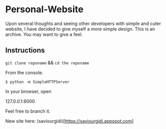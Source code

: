 # Personal-Website

Upon several thoughts and seeing other developers with simple and cuter website, 
I have decided to give myself a more simple design.
This is an archive. You may want to give a feel. 

## Instructions
`git clone reponame` && `cd the reponame`

From the console.

`$ python -m SimpleHTTPServer`

In your browser, open 

127.0.0.1:8000

Feel free to branch it.

New site here: (saviourgidi)[https://saviourgidi.appspot.com]
